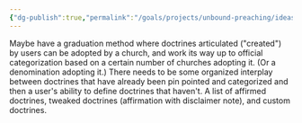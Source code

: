 ```yaml
---
{"dg-publish":true,"permalink":"/goals/projects/unbound-preaching/ideas/graduation-method-for-adopting-user-created-doctrines-into-church-practice/","tags":["website"],"created":"Sep 12, 2019, 9:09 AM"}
---
```



Maybe have a graduation method where doctrines articulated ("created") by users can be adopted by a church, and work its way up to official categorization based on a certain number of churches adopting it. (Or a denomination adopting it.) There needs to be some organized interplay between doctrines that have already been pin pointed and categorized and then a user's ability to define doctrines that haven't. A list of affirmed doctrines, tweaked doctrines (affirmation with disclaimer note), and custom doctrines.


